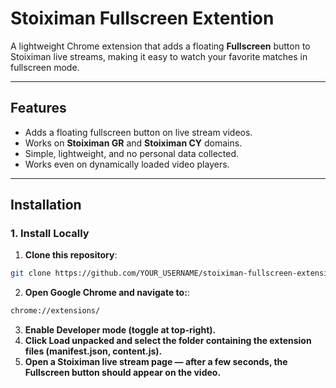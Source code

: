 # Stoiximan Fullscreen Extention

A lightweight Chrome extension that adds a floating **Fullscreen** button to Stoiximan live streams, making it easy to watch your favorite matches in fullscreen mode.

---

## Features

- Adds a floating fullscreen button on live stream videos.
- Works on **Stoiximan GR** and **Stoiximan CY** domains.
- Simple, lightweight, and no personal data collected.
- Works even on dynamically loaded video players.

---

## Installation

### 1. Install Locally

1. **Clone this repository**:

```bash
git clone https://github.com/YOUR_USERNAME/stoiximan-fullscreen-extension.git
```

2. **Open Google Chrome and navigate to:**:
```bash
chrome://extensions/
```
3. **Enable Developer mode (toggle at top-right).**
4. **Click Load unpacked and select the folder containing the extension files (manifest.json, content.js).**
5. **Open a Stoiximan live stream page — after a few seconds, the Fullscreen button should appear on the video.**
